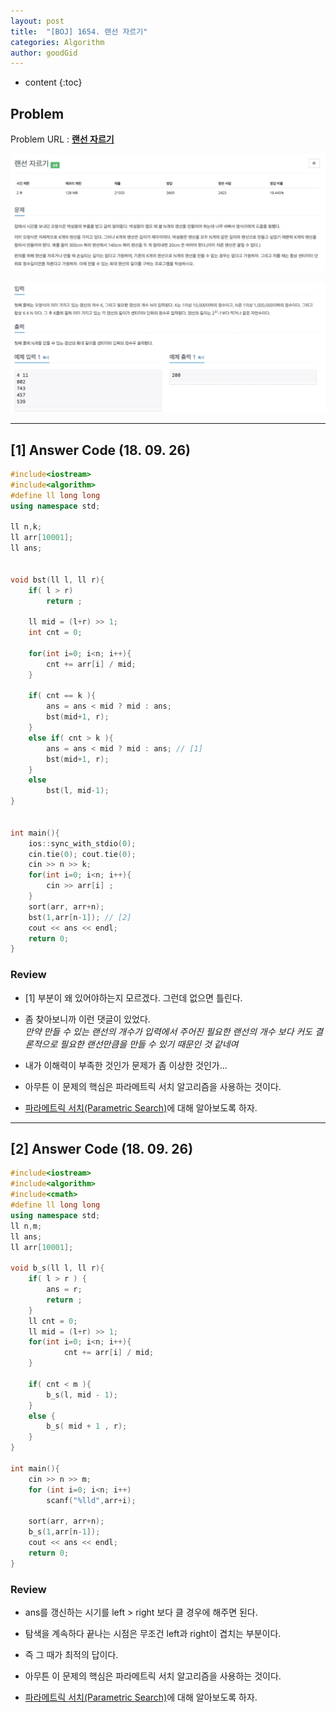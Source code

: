 ```yaml
---
layout: post
title:  "[BOJ] 1654. 랜선 자르기"
categories: Algorithm
author: goodGid
---
```

* content
{:toc}

## Problem

Problem URL : **[랜선 자르기](https://www.acmicpc.net/problem/1654)**












![](/assets/img/algorithm/1654_1.png)

![](/assets/img/algorithm/1654_2.png)

---


## [1] Answer Code (18. 09. 26)

``` cpp
#include<iostream>
#include<algorithm>
#define ll long long
using namespace std;

ll n,k;
ll arr[10001];
ll ans;


void bst(ll l, ll r){
    if( l > r)
        return ;
    
    ll mid = (l+r) >> 1;
    int cnt = 0;
    
    for(int i=0; i<n; i++){
        cnt += arr[i] / mid;
    }
    
    if( cnt == k ){
        ans = ans < mid ? mid : ans;
        bst(mid+1, r);
    }
    else if( cnt > k ){
        ans = ans < mid ? mid : ans; // [1]
        bst(mid+1, r);
    }
    else
        bst(l, mid-1);
}


int main(){
    ios::sync_with_stdio(0);
    cin.tie(0); cout.tie(0);
    cin >> n >> k;
    for(int i=0; i<n; i++){
        cin >> arr[i] ;
    }
    sort(arr, arr+n);
    bst(1,arr[n-1]); // [2]
    cout << ans << endl;
    return 0;
}
```

### Review

* [1] 부분이 왜 있어야하는지 모르겠다. 그런데 없으면 틀린다.

* 좀 찾아보니까 이런 댓글이 있었다. <br> *만약 만들 수 있는 랜선의 개수가 입력에서 주어진 필요한 랜선의 개수 보다 커도 결론적으로 필요한 랜선만큼을 만들 수 있기 때문인 것 같네여* 

* 내가 이해력이 부족한 것인가 문제가 좀 이상한 것인가...

* 아무튼 이 문제의 핵심은 파라메트릭 서치 알고리즘을 사용하는 것이다.

* [파라메트릭 서치(Parametric Search)]({{site.url}}/Parametric-Search)에 대해 알아보도록 하자.

---

## [2] Answer Code (18. 09. 26)

``` cpp
#include<iostream>
#include<algorithm>
#include<cmath>
#define ll long long
using namespace std;
ll n,m;
ll ans;
ll arr[10001];

void b_s(ll l, ll r){
    if( l > r ) {
        ans = r;
        return ;
    }
    ll cnt = 0;
    ll mid = (l+r) >> 1;
    for(int i=0; i<n; i++){
            cnt += arr[i] / mid;
    }
    
    if( cnt < m ){
        b_s(l, mid - 1);
    }
    else {
        b_s( mid + 1 , r);
    }
}

int main(){
    cin >> n >> m;
    for (int i=0; i<n; i++)
        scanf("%lld",arr+i);

    sort(arr, arr+n);
    b_s(1,arr[n-1]);
    cout << ans << endl;
    return 0;
}
```

### Review

* ans를 갱신하는 시기를 left > right 보다 클 경우에 해주면 된다.

* 탐색을 계속하다 끝나는 시점은 무조건 left과 right이 겹치는 부분이다. 

* 즉 그 때가 최적의 답이다.

* 아무튼 이 문제의 핵심은 파라메트릭 서치 알고리즘을 사용하는 것이다.

* [파라메트릭 서치(Parametric Search)]({{site.url}}/Parametric-Search)에 대해 알아보도록 하자.